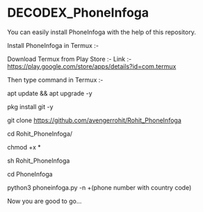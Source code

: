 # DECODEX_PhoneInfoga
You can easily install PhoneInfoga with the help of this repository.

Install PhoneInfoga in Termux :-

Download Termux from Play Store :-
Link :- https://play.google.com/store/apps/details?id=com.termux

Then type command in Termux :-

apt update && apt upgrade -y

pkg install git -y

git clone https://github.com/avengerrohit/Rohit_PhoneInfoga

cd Rohit_PhoneInfoga/

chmod +x *

sh Rohit_PhoneInfoga

cd PhoneInfoga

python3 phoneinfoga.py -n +(phone number with country code)

Now you are good to go...
